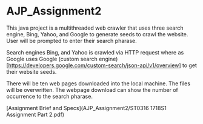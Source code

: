 # AJP_Assignment2

This java project is a multithreaded web crawler that uses three search engine, Bing, Yahoo, and Google to generate seeds to crawl the website. User will be prompted to enter their search pharase.

Search engines Bing, and Yahoo is crawled via HTTP request where as Google uses Google (custom search engine)[https://developers.google.com/custom-search/json-api/v1/overview] to get their website seeds.

There will be ten web pages downloaded into the local machine. The files will be overwritten. The webpage download can show the number of occurrence to the search pharase.

[Assignment Brief and Specs](AJP_Assignment2/ST0316 1718S1 Assignment Part 2.pdf)
